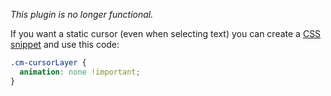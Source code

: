 *This plugin is no longer functional.*

If you want a static cursor (even when selecting text) you can create a [CSS snippet](https://help.obsidian.md/Extending+Obsidian/CSS+snippets) and use this code:

```css
.cm-cursorLayer {
  animation: none !important;
}
```
